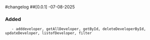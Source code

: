 #changelog
##[0.0.1] -07-08-2025
### Added
       - adddeveloper, getAllDeveloper, getById, deleteDeveloperById, updateDeveloper, listofDeveloper, filter
